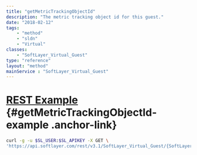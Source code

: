 ```yaml
---
title: "getMetricTrackingObjectId"
description: "The metric tracking object id for this guest."
date: "2018-02-12"
tags:
    - "method"
    - "sldn"
    - "Virtual"
classes:
    - "SoftLayer_Virtual_Guest"
type: "reference"
layout: "method"
mainService : "SoftLayer_Virtual_Guest"
---
```


# [REST Example](#getMetricTrackingObjectId-example) <a href="/article/rest/"><i class="fas fa-question"></i></a> {#getMetricTrackingObjectId-example .anchor-link} 
```bash
curl -g -u $SL_USER:$SL_APIKEY -X GET \
'https://api.softlayer.com/rest/v3.1/SoftLayer_Virtual_Guest/{SoftLayer_Virtual_GuestID}/getMetricTrackingObjectId'
```
